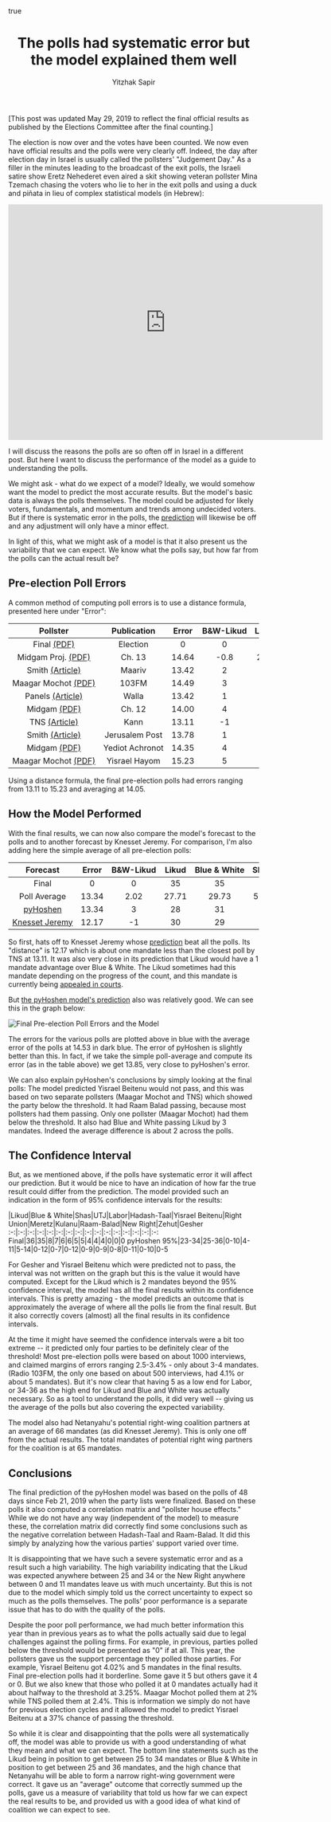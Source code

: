 ﻿---
title: The polls had systematic error but the model explained them well
author: Yitzhak Sapir
math: true
---
<style>
table { display: block; overflow-x: auto; white-space: nowrap }
</style>
[This post was updated May 29, 2019 to reflect the final official results as published by the Elections Committee after the final counting.]

The election is now over and the votes have been counted. We now even have official results and the polls were very clearly off. Indeed, the day after election day in Israel is usually called the pollsters' "Judgement Day." As a filler in the minutes leading to the broadcast of the exit polls, the Israeli satire show Eretz Nehederet even aired a skit showing veteran pollster Mina Tzemach chasing the voters who lie to her in the exit polls and using a duck and piñata in lieu of complex statistical models (in Hebrew):

<iframe width="632" height="473" src="https://www.mako.co.il/AjaxPage?jspName=embedHTML5video.jsp&galleryChannelId=770e3d99ade16110VgnVCM1000004801000aRCRD&videoChannelId=17ef630d7b20a610VgnVCM2000002a0c10acRCRD&vcmid=e03754d84530a610VgnVCM2000002a0c10acRCRD" frameborder="0" allowfullscreen></iframe>

I will discuss the reasons the polls are so often off in Israel in a different post. But here I want to discuss the performance of the model as a guide to understanding the polls.

<!--more-->

We might ask - what do we expect of a model? Ideally, we would somehow want the model to predict the most accurate results. But the model's basic data is always the polls themselves. The model could be adjusted for likely voters, fundamentals, and momentum and trends among undecided voters. But if there is systematic error in the polls, the [prediction](https://pyhoshen.org/2019/04/07/2019-Election-Final-Forecast.html) will likewise be off and any adjustment will only have a minor effect.

In light of this, what we might ask of a model is that it also present us the variability that we can expect. We know what the polls say, but how far from the polls can the actual result be?

## Pre-election Poll Errors
A common method of computing poll errors is to use a distance formula, presented here under "Error":

Pollster|Publication|Error|B&W-Likud|Likud|Blue & White|Shas|UTJ|Hadash-Taal|Labor|Yisrael Beitenu|Right Union|Meretz|Kulanu|Raam-Balad|New Right|Zehut|Gesher
:-:|:-:|:-:|:-:|:-:|:-:|:-:|:-:|:-:|:-:|:-:|:-:|:-:|:-:|:-:|:-:|:-:|:-:
Final [(PDF)](https://bechirot.gov.il/election/Documents/%D7%93%D7%95%D7%91%D7%A8%20%D7%95%D7%A2%D7%93%D7%AA%20%D7%94%D7%91%D7%97%D7%99%D7%A8%D7%95%D7%AA/elections21_final_results.pdf)|Election|0|0|35|35|8|8|6|6|5|5|4|4|4|0|0|0
Midgam Proj. [(PDF)](https://bechirot21.bechirot.gov.il/election/Decisions/Documents/%D7%A1%D7%A7%D7%A8%D7%99%D7%9D/13news_5.4.19.pdf)|Ch. 13|14.64|-0.8|28.4|27.6|5|6|6|11|4|7|5|4|4|6|6|0
Smith [(Article)](https://www.maariv.co.il/elections2019/polls/Article-692912)|Maariv|13.42|2|27|29|6|7|7|9|4|6|5|5|4|6|5|0
Maagar Mochot [(PDF)](https://bechirot21.bechirot.gov.il/election/Decisions/Documents/%D7%A1%D7%A7%D7%A8%D7%99%D7%9D/radio103_5.4.19.pdf)|103FM|14.49|3|28|31|6|7|7|9|0|7|7|6|0|6|6|0
Panels [(Article)](https://elections.walla.co.il/item/3228485)|Walla|13.42|1|29|30|5|6|8|10|4|7|6|0|4|6|5|0
Midgam [(PDF)](https://bechirot21.bechirot.gov.il/election/Decisions/Documents/%D7%A1%D7%A7%D7%A8%D7%99%D7%9D/news_4.4.19.pdf)|Ch. 12|14.00|4|26|30|5|7|7|10|5|5|5|5|4|6|5|0
TNS [(Article)](https://twitter.com/kann_news/status/1113853811330822145)|Kann|13.11|-1|31|30|4|6|8|8|0|6|6|5|4|6|6|0
Smith [(Article)](https://www.jpost.com/Israel-News/Post-poll-predicts-easy-win-for-Right-585821)|Jerusalem Post|13.78|1|27|28|6|6|6|9|5|6|5|5|4|5|4|4
Midgam [(PDF)](https://bechirot21.bechirot.gov.il/election/Decisions/Documents/%D7%A1%D7%A7%D7%A8%D7%99%D7%9D/yedioth_4.4.19.pdf)|Yediot Achronot|14.35|4|26|30|5|7|7|11|4|5|5|5|4|6|5|0
Maagar Mochot [(PDF)](https://bechirot21.bechirot.gov.il/election/Decisions/Documents/%D7%A1%D7%A7%D7%A8%D7%99%D7%9D/israel_hayom_4.4.19.pdf)|Yisrael Hayom|15.23|5|27|32|5|8|6|10|0|6|8|6|0|6|6|0

Using a distance formula, the final pre-election polls had errors ranging from 13.11 to 15.23 and averaging at 14.05.

## How the Model Performed
With the final results, we can now also compare the model's forecast to the polls and to another forecast by Knesset Jeremy. For comparison, I'm also adding here the simple average of all pre-election polls:

Forecast|Error|B&W-Likud|Likud|Blue & White|Shas|UTJ|Hadash-Taal|Labor|Yisrael Beitenu|Right Union|Meretz|Kulanu|Raam-Balad|New Right|Zehut|Gesher
:-:|:-:|:-:|:-:|:-:|:-:|:-:|:-:|:-:|:-:|:-:|:-:|:-:|:-:|:-:|:-:|:-:
Final|0|0|35|35|8|8|6|6|5|5|4|4|4|0|0|0
Poll Average|13.34|2.02|27.71|29.73|5.22|6.67|6.89|9.67|2.89|6.11|5.78|4.56|3.11|5.89|5.33|0.44
[pyHoshen](https://pyhoshen.org/2019/04/07/2019-Election-Final-Forecast.html)|13.34|3|28|31|6|7|8|10|0|6|4|5|4|6|5|0
[Knesset Jeremy](https://knessetjeremy.com/2019/04/07/knessetjeremy-phase-2-prediction-analysis/)|12.17|-1|30|29|5|6|7|9|4|6|5|4|4|6|5|0

So first, hats off to Knesset Jeremy whose [prediction](https://knessetjeremy.com/2019/04/07/knessetjeremy-phase-2-prediction-analysis/) beat all the polls. Its "distance" is 12.17 which is about one mandate less than the closest poll by TNS at 13.11. It was also very close in its prediction that Likud would have a 1 mandate advantage over Blue & White. The Likud sometimes had this mandate depending on the progress of the count, and this mandate is currently being [appealed in courts](https://www.theyeshivaworld.com/news/israel-news/1723870/high-court-seeking-additional-proof-in-petition-challenging-pindrus-eighth-seat.html).

But [the pyHoshen model's prediction](https://pyhoshen.org/2019/04/07/2019-Election-Final-Forecast.html) also was relatively good. We can see this in the graph below:

![Final Pre-election Poll Errors and the Model](/images/2019-04-12-The-model-explained-the-polls-well/2019-04-12-The-model-explained-the-polls-well-poll-and-model-errors.png)

The errors for the various polls are plotted above in blue with the average error of the polls at 14.53 in dark blue. The error of pyHoshen is slightly better than this. In fact, if we take the simple poll-average and compute its error (as in the table above) we get 13.85, very close to pyHoshen's error.

We can also explain pyHoshen's conclusions by simply looking at the final polls: The model predicted Yisrael Beitenu would not pass, and this was based on two separate pollsters (Maagar Mochot and TNS) which showed the party below the threshold. It had Raam Balad passing, because most pollsters had them passing. Only one pollster (Maagar Mochot) had them below the threshold. It also had Blue and White passing Likud by 3 mandates. Indeed the average difference is about 2 across the polls.

## The Confidence Interval
But, as we mentioned above, if the polls have systematic error it will affect our prediction. But it would be nice to have an indication of how far the true result could differ from the prediction. The model provided such an indication in the form of 95% confidence intervals for the results:

&#xfeff;|Likud|Blue & White|Shas|UTJ|Labor|Hadash-Taal|Yisrael Beitenu|Right Union|Meretz|Kulanu|Raam-Balad|New Right|Zehut|Gesher
:-:|:-:|:-:|:-:|:-:|:-:|:-:|:-:|:-:|:-:|:-:|:-:|:-:|:-:|:-:|:-:
Final|36|35|8|7|6|6|5|5|4|4|4|0|0|0
pyHoshen 95%|23-34|25-36|0-10|4-11|5-14|0-12|0-7|0-12|0-9|0-9|0-8|0-11|0-10|0-5

For Gesher and Yisrael Beitenu which were predicted not to pass, the interval was not written on the graph but this is the value it would have computed. Except for the Likud which is 2 mandates beyond the 95% confidence interval, the model has all the final results within its confidence intervals. This is pretty amazing - the model predicts an outcome that is approximately the average of where all the polls lie from the final result. But it also correctly covers (almost) all the final results in its confidence intervals.

At the time it might have seemed the confidence intervals were a bit too extreme -- it predicted only four parties to be definitely clear of the threshold! Most pre-election polls were based on about 1000 interviews, and claimed margins of errors ranging 2.5-3.4% - only about 3-4 mandates. (Radio 103FM, the only one based on about 500 interviews, had 4.1% or about 5 mandates). But it's now clear that having 5 as a low end for Labor, or 34-36 as the high end for Likud and Blue and White was actually necessary. So as a tool to understand the polls, it did very well -- giving us the average of the polls but also covering the expected variability.

The model also had Netanyahu's potential right-wing coalition partners at an average of 66 mandates (as did Knesset Jeremy). This is only one off from the actual results. The total mandates of potential right wing partners for the coalition is at 65 mandates.

## Conclusions
The final prediction of the pyHoshen model was based on the polls of 48 days since Feb 21, 2019 when the party lists were finalized. Based on these polls it also computed a correlation matrix and "pollster house effects." While we do not have any way (independent of the model) to measure these, the correlation matrix did correctly find some conclusions such as the negative correlation between Hadash-Taal and Raam-Balad. It did this simply by analyzing how the various parties' support varied over time.

It is disappointing that we have such a severe systematic error and as a result such a high variability. The high variability indicating that the Likud was expected anywhere between 25 and 34 or the New Right anywhere between 0 and 11 mandates leave us with much uncertainty. But this is not due to the model which simply told us the correct uncertainty to expect so much as the polls themselves. The polls' poor performance is a separate issue that has to do with the quality of the polls. 

Despite the poor poll performance, we had much better information this year than in previous years as to what the polls actually said due to legal challenges against the polling firms. For example, in previous, parties polled below the threshold would be presented as "0" if at all. This year, the pollsters gave us the support percentage they polled those parties. For example, Yisrael Beitenu got 4.02% and 5 mandates in the final results. Final pre-election polls had it borderline. Some gave it 5 but others gave it 4 or 0. But we also knew that those who polled it at 0 mandates actually had it about halfway to the threshold at 3.25%. Maagar Mochot polled them at 2% while TNS polled them at 2.4%. This is information we simply do not have for previous election cycles and it allowed the model to predict Yisrael Beitenu at a 37% chance of passing the threshold.

So while it is clear and disappointing that the polls were all systematically off, the model was able to provide us with a good understanding of what they mean and what we can expect. The bottom line statements such as the Likud being in position to get between 25 to 34 mandates or Blue & White in position to get between 25 and 36 mandates, and the high chance that Netanyahu will be able to form a narrow right-wing government were correct. It gave us an "average" outcome that correctly summed up the polls, gave us a measure of variability that told us how far we can expect the real results to be, and provided us with a good idea of what kind of coalition we can expect to see.
